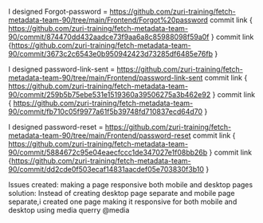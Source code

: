 I designed Forgot-password = https://github.com/zuri-training/fetch-metadata-team-90/tree/main/Frontend/Forgot%20password
commit link  { https://github.com/zuri-training/fetch-metadata-team-90/commit/874470dd432aadce73f9aa6a8c85988098f59a0f }
commit link  {https://github.com/zuri-training/fetch-metadata-team-90/commit/3673c2c6543e0b950942423d73285df6485e76fb }

I designed password-link-sent  = https://github.com/zuri-training/fetch-metadata-team-90/tree/main/Frontend/password-link-sent
commit link  { https://github.com/zuri-training/fetch-metadata-team-90/commit/259b5b75ebe531e1519360a39506275a3b462e92 }
commit link  { https://github.com/zuri-training/fetch-metadata-team-90/commit/fb710c05f9977a61f5b39748fd710837ecd64d70 }

I designed password-reset  = https://github.com/zuri-training/fetch-metadata-team-90/tree/main/Frontend/password-reset
commit link  { https://github.com/zuri-training/fetch-metadata-team-90/commit/5884672c95e04eaecfccc1de347027e1f08bb26b }
commit link  {https://github.com/zuri-training/fetch-metadata-team-90/commit/dd2cde0f503ecaf14831aacdef05e703830f3b10 } 


Issues created: making a page responsive both mobile and desktop pages
solution: Instead of creating desktop page separate and mobile page separate,i created one page making it responsive for both mobile and desktop using media querry @media

